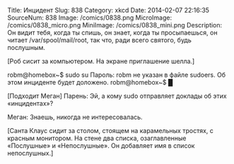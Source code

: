 Title: Инцидент 
Slug: 838 
Category: xkcd 
Date: 2014-02-07 22:16:35 
SourceNum: 838 
Image: /comics/0838.png 
MicroImage: /comics/0838_micro.png 
MiniImage: /comics/0838_mini.png 
Description: Он видит тебя, когда ты спишь, он знает, когда ты просыпаешься, он читает /var/spool/mail/root, так что, ради всего святого, будь послушным. 

[Роб сисит за компьютером. На экране приглашение шелла.]

robm@homebox~$ sudo su
Пароль:
robm не указан в файле sudoers. Об этом инциденте будет доложено.
robm@homebox~$ █

[Подходит Меган]
Парень: Эй, а кому sudo отправляет доклады об этих «инцидентах»?

Меган: Знаешь, никогда не интересовалась.

[Санта Клаус сидит за столом, стоящем на карамельных тростях, с красным монитором. На стене два списка, озаглавленные «Послушные» и «Непослушные». Он добавляет имя в список непослушных.]